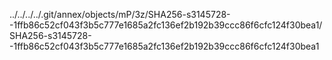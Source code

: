 ../../../../.git/annex/objects/mP/3z/SHA256-s3145728--1ffb86c52cf043f3b5c777e1685a2fc136ef2b192b39ccc86f6cfc124f30bea1/SHA256-s3145728--1ffb86c52cf043f3b5c777e1685a2fc136ef2b192b39ccc86f6cfc124f30bea1